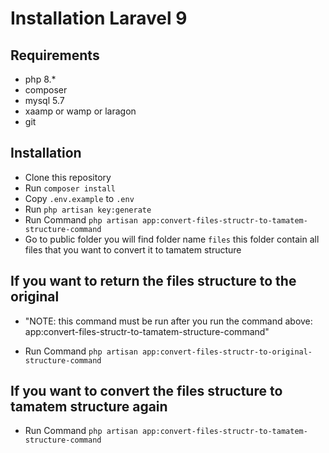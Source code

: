# Installation Laravel 9
## Requirements
- php 8.*
- composer
- mysql 5.7
- xaamp or wamp or laragon
- git

## Installation
- Clone this repository
- Run `composer install`
- Copy `.env.example` to `.env`
- Run `php artisan key:generate`
- Run Command `php artisan app:convert-files-structr-to-tamatem-structure-command`
- Go to public folder you will find folder name `files` this folder contain all files that you want to convert it to tamatem structure

## If you want to return the files structure to the original
* "NOTE: this command must be run after you run the command above: app:convert-files-structr-to-tamatem-structure-command"
- Run Command `php artisan app:convert-files-structr-to-original-structure-command`

## If you want to convert the files structure to tamatem structure again
- Run Command `php artisan app:convert-files-structr-to-tamatem-structure-command`
````
